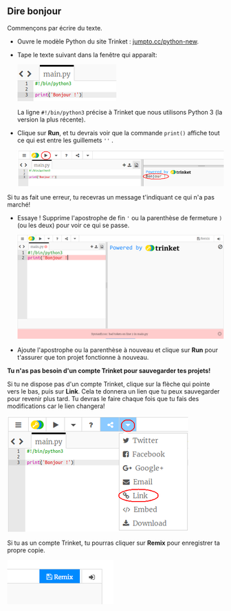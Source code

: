 ## Dire bonjour

Commençons par écrire du texte.

+ Ouvre le modèle Python du site Trinket : <a href="http://jumpto.cc/python-new" target="_blank">jumpto.cc/python-new</a>.

+ Tape le texte suivant dans la fenêtre qui apparaît:
    
    ![capture d'écran](images/me-hi.png)
    
    La ligne `#!/bin/python3` précise à Trinket que nous utilisons Python 3 (la version la plus récente).

+ Clique sur **Run**, et tu devrais voir que la commande `print()` affiche tout ce qui est entre les guillemets `''` .
    
    ![capture d'écran](images/me-hi-test.png)

Si tu as fait une erreur, tu recevras un message t'indiquant ce qui n'a pas marché!

+ Essaye ! Supprime l'apostrophe de fin `'` ou la parenthèse de fermeture `)` (ou les deux) pour voir ce qui se passe.
    
    ![capture d'écran](images/me-syntax.png)

+ Ajoute l'apostrophe ou la parenthèse à nouveau et clique sur **Run** pour t'assurer que ton projet fonctionne à nouveau.

**Tu n'as pas besoin d'un compte Trinket pour sauvegarder tes projets!**

Si tu ne dispose pas d'un compte Trinket, clique sur la flèche qui pointe vers le bas, puis sur **Link**. Cela te donnera un lien que tu peux sauvegarder pour revenir plus tard. Tu devras le faire chaque fois que tu fais des modifications car le lien changera!

![capture d'écran](images/me-link.png)

Si tu as un compte Trinket, tu pourras cliquer sur **Remix** pour enregistrer ta propre copie.

![capture d'écran](images/me-remix.png)